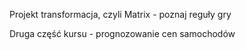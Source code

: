 Projekt transformacja, czyli Matrix - poznaj reguły gry

Druga część kursu - prognozowanie cen samochodów
